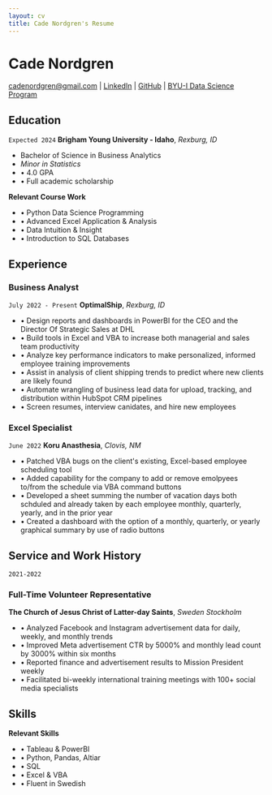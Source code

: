 ```yaml
---
layout: cv
title: Cade Nordgren's Resume
---
```

# Cade Nordgren

<div id="webaddress">
<a href="mailto:cadenordgren@gmail.com">cadenordgren@gmail.com</a>
| <a href="https://www.linkedin.com/in/cadenordgren/">LinkedIn</a>
| <a href="https://github.com/cade-nordgren">GitHub</a>
| <a href="https://byuidatascience.github.io">BYU-I Data Science Program</a>
</div>

<!-- https://www.monique.tech/the-art-of-markdown -->

## Education

`Expected 2024`
__Brigham Young University - Idaho__, _Rexburg, ID_
- Bachelor of Science in Business Analytics
- _Minor in Statistics_
- • 4.0 GPA
- • Full academic scholarship

__Relevant Course Work__
- • Python Data Science Programming
- • Advanced Excel Application & Analysis
- • Data Intuition & Insight
- •	Introduction to SQL Databases


## Experience

### Business Analyst

`July 2022 - Present`
__OptimalShip__, _Rexburg, ID_

- • Design reports and dashboards in PowerBI for the CEO and the Director Of Strategic Sales at DHL
- • Build tools in Excel and VBA to increase both managerial and sales team productivity
- • Analyze key performance indicators to make personalized, informed employee training improvements 
- • Assist in analysis of client shipping trends to predict where new clients are likely found
- • Automate wrangling of business lead data for upload, tracking, and distribution within HubSpot CRM pipelines
- • Screen resumes, interview canidates, and hire new employees

### Excel Specialist
`June 2022`
__Koru Anasthesia__, _Clovis, NM_
- • Patched VBA bugs on the client's existing, Excel-based employee scheduling tool
- • Added capability for the company to add or remove emolpyees to/from the schedule via VBA command buttons
- • Developed a sheet summing the number of vacation days both schduled and already taken by each employee monthly, quarterly, yearly, and in the prior year
- • Created a dashboard with the option of a monthly, quarterly, or yearly graphical summary by use of radio buttons

## Service and Work History
`2021-2022`
### Full-Time Volunteer Representative
__The Church of Jesus Christ of Latter-day Saints__, _Sweden Stockholm_
- •	Analyzed Facebook and Instagram advertisement data for daily, weekly, and monthly trends
- • Improved Meta advertisement CTR by 5000% and monthly lead count by 3000% within six months
- •	Reported finance and advertisement results to Mission President weekly
- •	Facilitated bi-weekly international training meetings with 100+ social media specialists

## Skills
__Relevant Skills__
- •	Tableau & PowerBI
- • Python, Pandas, Altiar
- •	SQL
- •	Excel & VBA
- •	Fluent in Swedish


<!-- ### Footer

Last updated: July 2023 -->

